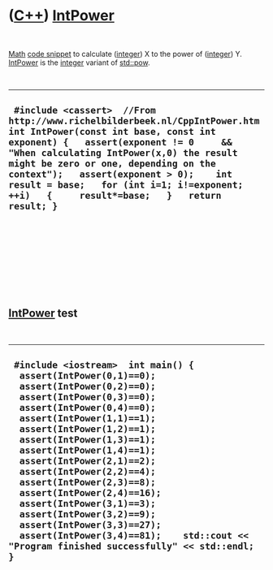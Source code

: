 
 

 

 

 

 

([C++](Cpp.md)) [IntPower](CppIntPower.md)
============================================

 

[Math](CppMath.md) [code snippet](CppCodeSnippets.md) to calculate
([integer](CppInt.md)) X to the power of ([integer](CppInt.md)) Y.
[IntPower](CppIntPower.md) is the [integer](CppInt.md) variant of
[std::pow](CppStdPow.md).

 

  -----------------------------------------------------------------------------------------------------------------------------------------------------------------------------------------------------------------------------------------------------------------------------------------------------------------------------------------------------------------------------------------
  ` #include <cassert>  //From http://www.richelbilderbeek.nl/CppIntPower.htm int IntPower(const int base, const int exponent) {   assert(exponent != 0     && "When calculating IntPower(x,0) the result might be zero or one, depending on the context");   assert(exponent > 0);    int result = base;   for (int i=1; i!=exponent; ++i)   {     result*=base;   }   return result; }`
  -----------------------------------------------------------------------------------------------------------------------------------------------------------------------------------------------------------------------------------------------------------------------------------------------------------------------------------------------------------------------------------------

 

 

 

 

 

[IntPower](CppIntPower.md) test
--------------------------------

 

  ----------------------------------------------------------------------------------------------------------------------------------------------------------------------------------------------------------------------------------------------------------------------------------------------------------------------------------------------------------------------------------------------------------------------------------------------------------------------------------------------------------------------------------------------------------------------------
  ` #include <iostream>  int main() {   assert(IntPower(0,1)==0);   assert(IntPower(0,2)==0);   assert(IntPower(0,3)==0);   assert(IntPower(0,4)==0);    assert(IntPower(1,1)==1);   assert(IntPower(1,2)==1);   assert(IntPower(1,3)==1);   assert(IntPower(1,4)==1);    assert(IntPower(2,1)==2);   assert(IntPower(2,2)==4);   assert(IntPower(2,3)==8);   assert(IntPower(2,4)==16);    assert(IntPower(3,1)==3);   assert(IntPower(3,2)==9);   assert(IntPower(3,3)==27);   assert(IntPower(3,4)==81);    std::cout << "Program finished successfully" << std::endl; }`
  ----------------------------------------------------------------------------------------------------------------------------------------------------------------------------------------------------------------------------------------------------------------------------------------------------------------------------------------------------------------------------------------------------------------------------------------------------------------------------------------------------------------------------------------------------------------------------

 

 

 

 

 

 


